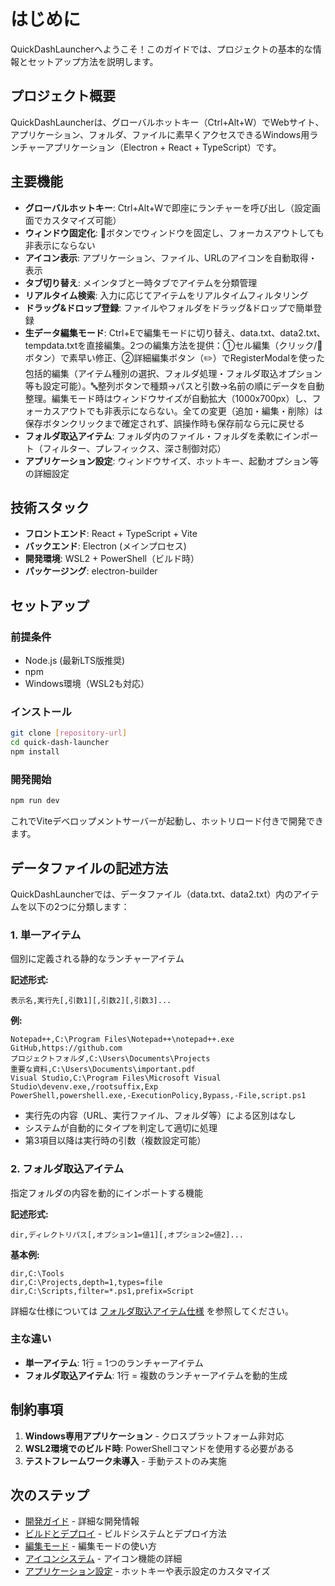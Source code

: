 # はじめに

QuickDashLauncherへようこそ！このガイドでは、プロジェクトの基本的な情報とセットアップ方法を説明します。

## プロジェクト概要

QuickDashLauncherは、グローバルホットキー（Ctrl+Alt+W）でWebサイト、アプリケーション、フォルダ、ファイルに素早くアクセスできるWindows用ランチャーアプリケーション（Electron + React + TypeScript）です。

## 主要機能

- **グローバルホットキー**: Ctrl+Alt+Wで即座にランチャーを呼び出し（設定画面でカスタマイズ可能）
- **ウィンドウ固定化**: 📌ボタンでウィンドウを固定し、フォーカスアウトしても非表示にならない
- **アイコン表示**: アプリケーション、ファイル、URLのアイコンを自動取得・表示
- **タブ切り替え**: メインタブと一時タブでアイテムを分類管理
- **リアルタイム検索**: 入力に応じてアイテムをリアルタイムフィルタリング
- **ドラッグ&ドロップ登録**: ファイルやフォルダをドラッグ&ドロップで簡単登録
- **生データ編集モード**: Ctrl+Eで編集モードに切り替え、data.txt、data2.txt、tempdata.txtを直接編集。2つの編集方法を提供：①セル編集（クリック/📝ボタン）で素早い修正、②詳細編集ボタン（✏️）でRegisterModalを使った包括的編集（アイテム種別の選択、フォルダ処理・フォルダ取込オプション等も設定可能）。🔤整列ボタンで種類→パスと引数→名前の順にデータを自動整理。編集モード時はウィンドウサイズが自動拡大（1000x700px）し、フォーカスアウトでも非表示にならない。全ての変更（追加・編集・削除）は保存ボタンクリックまで確定されず、誤操作時も保存前なら元に戻せる
- **フォルダ取込アイテム**: フォルダ内のファイル・フォルダを柔軟にインポート（フィルター、プレフィックス、深さ制御対応）
- **アプリケーション設定**: ウィンドウサイズ、ホットキー、起動オプション等の詳細設定

## 技術スタック

- **フロントエンド**: React + TypeScript + Vite
- **バックエンド**: Electron (メインプロセス)
- **開発環境**: WSL2 + PowerShell（ビルド時）
- **パッケージング**: electron-builder

## セットアップ

### 前提条件

- Node.js (最新LTS版推奨)
- npm
- Windows環境（WSL2も対応）

### インストール

```bash
git clone [repository-url]
cd quick-dash-launcher
npm install
```

### 開発開始

```bash
npm run dev
```

これでViteデベロップメントサーバーが起動し、ホットリロード付きで開発できます。

## データファイルの記述方法

QuickDashLauncherでは、データファイル（data.txt、data2.txt）内のアイテムを以下の2つに分類します：

### **1. 単一アイテム**
個別に定義される静的なランチャーアイテム

**記述形式:**
```
表示名,実行先[,引数1][,引数2][,引数3]...
```

**例:**
```
Notepad++,C:\Program Files\Notepad++\notepad++.exe
GitHub,https://github.com
プロジェクトフォルダ,C:\Users\Documents\Projects
重要な資料,C:\Users\Documents\important.pdf
Visual Studio,C:\Program Files\Microsoft Visual Studio\devenv.exe,/rootsuffix,Exp
PowerShell,powershell.exe,-ExecutionPolicy,Bypass,-File,script.ps1
```

- 実行先の内容（URL、実行ファイル、フォルダ等）による区別はなし
- システムが自動的にタイプを判定して適切に処理
- 第3項目以降は実行時の引数（複数設定可能）

### **2. フォルダ取込アイテム**
指定フォルダの内容を動的にインポートする機能

**記述形式:**
```
dir,ディレクトリパス[,オプション1=値1][,オプション2=値2]...
```

**基本例:**
```
dir,C:\Tools
dir,C:\Projects,depth=1,types=file
dir,C:\Scripts,filter=*.ps1,prefix=Script
```

詳細な仕様については [フォルダ取込アイテム仕様](../features/folder-import-item.md) を参照してください。

### **主な違い**
- **単一アイテム**: 1行 = 1つのランチャーアイテム
- **フォルダ取込アイテム**: 1行 = 複数のランチャーアイテムを動的生成

## 制約事項

1. **Windows専用アプリケーション** - クロスプラットフォーム非対応
2. **WSL2環境でのビルド時**: PowerShellコマンドを使用する必要がある
3. **テストフレームワーク未導入** - 手動テストのみ実施

## 次のステップ

- [開発ガイド](development.md) - 詳細な開発情報
- [ビルドとデプロイ](build-and-deploy.md) - ビルドシステムとデプロイ方法
- [編集モード](../features/edit-mode.md) - 編集モードの使い方
- [アイコンシステム](../features/icon-system.md) - アイコン機能の詳細
- [アプリケーション設定](../features/app-settings.md) - ホットキーや表示設定のカスタマイズ